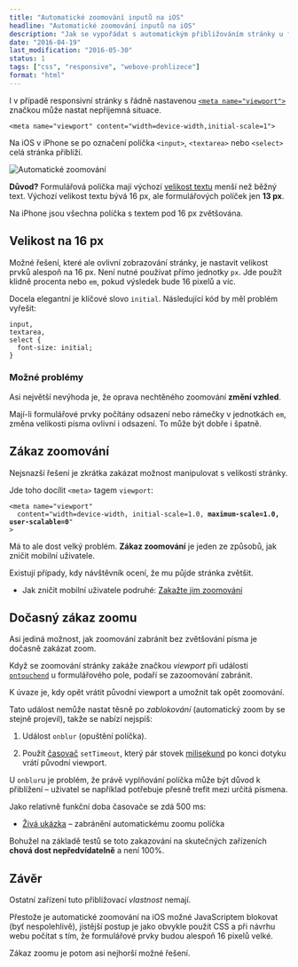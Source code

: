```yaml
---
title: "Automatické zoomování inputů na iOS"
headline: "Automatické zoomování inputů na iOS"
description: "Jak se vypořádat s automatickým přibližováním stránky u formulářových prvků na iPhonech."
date: "2016-04-19"
last_modification: "2016-05-30"
status: 1
tags: ["css", "responsive", "webove-prohlizece"]
format: "html"
---
```


<p>I v případě responsivní stránky s řádně nastavenou <a href="/meta-viewport"><code>&lt;meta name="viewport"></code></a> značkou může nastat nepříjemná situace.</p>



<pre><code>&lt;meta name="viewport" content="width=device-width,initial-scale=1"></code></pre>



<p>Na iOS v iPhone se po označení políčka <code>&lt;input></code>, <code>&lt;textarea></code> nebo <code>&lt;select></code> celá stránka přiblíží.</p>

<p><img src="/files/ios-zoom-inputu/auto-zoom.gif" alt="Automatické zoomování" class="border"></p>














<p><b>Důvod?</b> Formulářová políčka mají výchozí <a href="/font#size">velikost textu</a> menší než běžný text. Výchozí velikost textu bývá 16 px, ale formulářových políček jen <b>13 px</b>.</p>

<p>Na iPhone jsou všechna políčka s textem pod 16 px zvětšována.</p>




<h2 id="velikost">Velikost na 16 px</h2>


<p>Možné řešení, které ale ovlivní zobrazování stránky, je nastavit velikost prvků alespoň na 16 px. Není nutné používat přímo jednotky <code>px</code>. Jde použít klidně procenta nebo <code>em</code>, pokud výsledek bude 16 pixelů a víc.</p>

<p>Docela elegantní je klíčové slovo <code>initial</code>. Následující kód by měl problém vyřešit:</p>

<pre><code>input, 
textarea,
select {
  font-size: initial;
}</code></pre>









<h3 id="problemy">Možné problémy</h3>

<p>Asi největší nevýhoda je, že oprava nechtěného zoomování <b>změní vzhled</b>.</p>

<p>Mají-li formulářové prvky počítány odsazení nebo rámečky v jednotkách <code>em</code>, změna velikosti písma ovlivní i odsazení. To může být dobře i špatně.</p>






<h2 id="zakazat">Zákaz zoomování</h2>


<p>Nejsnazší řešení je zkrátka zakázat možnost manipulovat s velikostí stránky.</p>


<p>Jde toho docílit <code>&lt;meta></code> tagem <code>viewport</code>:</p>

<pre><code>&lt;meta name="viewport" 
  content="width=device-width, initial-scale=1.0, <b>maximum-scale=1.0, user-scalable=0</b>"
></code></pre>









<p>Má to ale dost velký problém. <b>Zákaz zoomování</b> je jeden ze způsobů, jak zničit mobilní uživatele.</p>

<p>Existují případy, kdy návštěvník ocení, že mu půjde stránka zvětšit.</p>

<div class="external-content">
  <ul>
    <li>Jak zničit mobilní uživatele podruhé: <a href="http://www.vzhurudolu.cz/blog/48-znicit-mobilistu-2#10-zakazte-jim-zoomovani">Zakažte jim zoomování</a></li>
  </ul>
</div>

<h2 id="js">Dočasný zákaz zoomu</h2>

<p>Asi jediná možnost, jak zoomování zabránit bez zvětšování písma je dočasně zakázat zoom.</p>

<p>Když se zoomování stránky zakáže značkou <i lang="en">viewport</i> při události <a href="/udalosti-mysi#ontouchstart"><code>ontouchend</code></a> u formulářového pole, podaří se zazoomování zabránit.</p>

<p>K úvaze je, kdy opět vrátit původní viewport a umožnit tak opět zoomování.</p>

<p>Tato událost nemůže nastat těsně po <i>zablokování</i> (automatický zoom by se stejně projevil), takže se nabízí nejspíš:</p>

<ol>
  <li>
    <p>Událost <code>onblur</code> (opuštění políčka).</p>
  </li>
  <li>
    <p>Použít <a href="/odpocitavani#js">časovač</a> <code>setTimeout</code>, který pár stovek <a href="/ms">milisekund</a> po konci dotyku vrátí původní viewport.</p>
  </li>
</ol>

<p>U <code>onblur</code>u je problém, že právě vyplňování políčka může být důvod k přiblížení – uživatel se například potřebuje přesně trefit mezi určitá písmena.</p>

<p>Jako relativně funkční doba časovače se zdá 500 ms:</p>

<div class="external-content">
  <ul>
    <li><a href="http://kod.djpw.cz/jzwb">Živá ukázka</a> – zabránění automatickému zoomu políčka</li>
  </ul>
</div>

<p>Bohužel na základě testů se toto zakazování na skutečných zařízeních <b>chová dost nepředvídatelně</b> a není 100%.</p>


<h2 id="zaver">Závěr</h2>

<p>Ostatní zařízení tuto přibližovací <i>vlastnost</i> nemají.</p>

<p>Přestože je automatické zoomování na iOS možné JavaScriptem blokovat (byť nespolehlivě), jistější postup je jako obvykle použít CSS a při návrhu webu počítat s tím, že formulářové prvky budou alespoň 16 pixelů velké.</p>

<p>Zákaz zoomu je potom asi nejhorší možné řešení.</p>